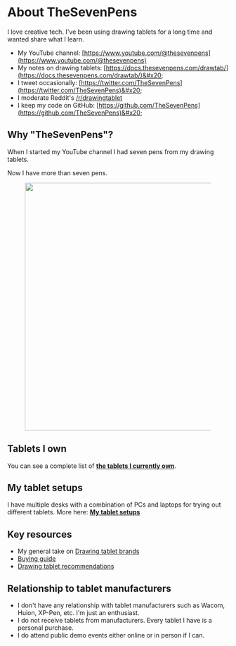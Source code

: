 # About TheSevenPens

I love creative tech. I've been using drawing tablets for a long time and wanted share what I learn.&#x20;

* My YouTube channel: [https://www.youtube.com/@thesevenpens](https://www.youtube.com/@thesevenpens) &#x20;
* My notes on drawing tablets: [https://docs.thesevenpens.com/drawtab/](https://docs.thesevenpens.com/drawtab/)&#x20;
* I tweet occasionally: [https://twitter.com/TheSevenPens](https://twitter.com/TheSevenPens)&#x20;
* I moderate Reddit's [/r/drawingtablet](https://www.reddit.com/r/drawingtablet/)&#x20;
* I keep my code on GitHub: [https://github.com/TheSevenPens](https://github.com/TheSevenPens)&#x20;

## Why "TheSevenPens"?

When I started my YouTube channel I had seven pens from my drawing tablets.

Now I have more than seven pens.

<figure><img src="../.gitbook/assets/7P_pen_collectrion_2023_06_03.jpg" alt="" width="563"><figcaption></figcaption></figure>

## Tablets I own

You can see a complete list of [**the tablets I currently own**](my-tablets.md).

## **My tablet setups**

I have multiple desks with a combination of PCs and laptops for trying out different tablets. More here: [**My tablet setups**](my-tablet-setups.md)&#x20;

## **Key resources**

* My general take on [Drawing tablet brands](../drawing-tablet-brands/) &#x20;
* [Buying guide](../buying-a-drawing-tablet/)&#x20;
* [Drawing tablet recommendations](../recommendations/) &#x20;

## **Relationship to tablet manufacturers**

* I don't have any relationship with tablet manufacturers such as Wacom, Huion, XP-Pen, etc. I'm just an enthusiast.
* I do not receive tablets from manufacturers. Every tablet I have is a personal purchase.
* I do attend public demo events either online or in person if I can.



